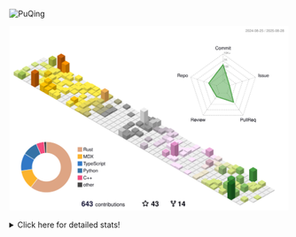 ![PuQing](https://user-images.githubusercontent.com/27223114/171565019-9a56fae6-b08b-421f-99db-7e830da42371.png)

![](./profile-3d-contrib/profile-season-animate.svg)

<details>
<summary>Click here for detailed stats!</summary>

<!--START_SECTION:waka-->
![Lines of code](https://img.shields.io/badge/From%20Hello%20World%20I%27ve%20Written-2.6%20million%20lines%20of%20code-blue)

**🐱 My GitHub Data** 

> 📦 454.1 kB Used in GitHub's Storage 
 > 
> 🏆 373 Contributions in the Year 2025
 > 
> 🚫 Not Opted to Hire
 > 
> 📜 33 Public Repositories 
 > 
> 🔑 34 Private Repositories 
 > 
**I'm an Early 🐤** 

```text
🌞 Morning                937 commits         ██░░░░░░░░░░░░░░░░░░░░░░░   09.38 % 
🌆 Daytime                4342 commits        ███████████░░░░░░░░░░░░░░   43.45 % 
🌃 Evening                2551 commits        ██████░░░░░░░░░░░░░░░░░░░   25.53 % 
🌙 Night                  2164 commits        █████░░░░░░░░░░░░░░░░░░░░   21.65 % 
```


📊 **This Week I Spent My Time On** 

```text
💬 Programming Languages: 
Swift                    10 hrs 10 mins      ██████████████████████░░░   89.46 % 
Typst                    23 mins             █░░░░░░░░░░░░░░░░░░░░░░░░   03.41 % 
Other                    15 mins             █░░░░░░░░░░░░░░░░░░░░░░░░   02.25 % 
Text                     13 mins             █░░░░░░░░░░░░░░░░░░░░░░░░   02.04 % 
Githubing                10 mins             ░░░░░░░░░░░░░░░░░░░░░░░░░   01.59 % 

🔥 Editors: 
VS Code                  11 hrs 22 mins      █████████████████████████   100.00 % 

💻 Operating System: 
Mac                      10 hrs 57 mins      ████████████████████████░   96.28 % 
Linux                    13 mins             █░░░░░░░░░░░░░░░░░░░░░░░░   02.04 % 
WSL                      11 mins             ░░░░░░░░░░░░░░░░░░░░░░░░░   01.68 % 
```


<!--END_SECTION:waka-->
</details>
